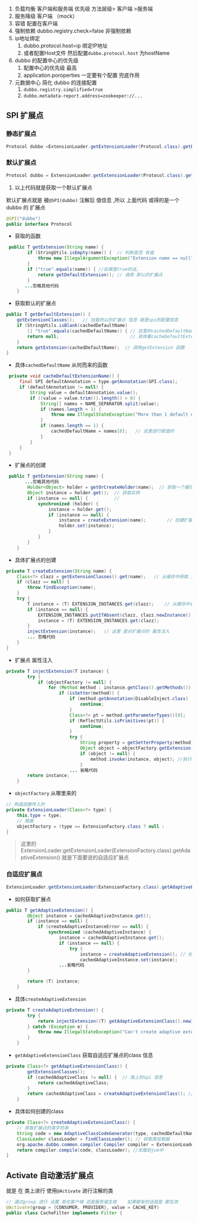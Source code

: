 1. 负载均衡  客户端和服务端 优先级  方法层级> 客户端 >服务端
2. 服务降级  客户端  （mock）
3. 容错  配置在客户端
4. 强制依赖  dubbo.registry.check=false  非强制依赖
5. ip地址绑定   
   1. dubbo.protocol.host=ip  绑定IP地址
   2. 或者配置Host文件 然后配置`dubbo.protocol.host` 为hostName
6. dubbo 的配置中心的优先级 
   1. 配置中心的优先级 最高 
   2. application.poroperties 一定要有个配置 兜底作用
7. 元数据中心  简化 dubbo 的连接配置 
   1. `dubbo.registry.simplified=true`
   2. `dubbo.metadata-report.address=zookeeper://...`





## SPI 扩展点

### 静态扩展点

```java
Protocol dubbo =ExtensionLoader.getExtensionLoader(Protocol.class).getExtension("dubbo");
```



### 默认扩展点

~~~java
Protocol dubbo = ExtensionLoader.getExtensionLoader(Protocol.class).getExtension("true");
~~~

1. 以上代码就是获取一个默认扩展点 

默认扩展点就是 被`@SPI(dubbo)` 注解后 值信息      ,所以 上面代码 或得的是一个dubbo 的 扩展点 

~~~java
@SPI("dubbo")
public interface Protocol 
~~~



+ 获取的函数

~~~java
 public T getExtension(String name) {
        if (StringUtils.isEmpty(name)) {  // 判断是否 有值
            throw new IllegalArgumentException("Extension name == null");
        }
        if ("true".equals(name)) { //如果是true的话，
            return getDefaultExtension(); // 调用 默认的扩展点
        }
       ...忽略其他代码
    }
~~~



+ 获取默认的扩展点

~~~java
public T getDefaultExtension() {
    getExtensionClasses();   // 加载所以的扩展点 信息 就是spi的配置信息
    if (StringUtils.isBlank(cachedDefaultName)  
        || "true".equals(cachedDefaultName)) { // 这里的cachedDefaultName 为SPI注解值
        return null;                           // 具体看cacheDefaultExtensionName 函数
    }
    return getExtension(cachedDefaultName);  // 调用getExtension 函数
}
~~~



+ 具体`cachedDefaultName` 从何而来的函数

~~~java
 private void cacheDefaultExtensionName() {
     final SPI defaultAnnotation = type.getAnnotation(SPI.class);
     if (defaultAnnotation != null) {
         String value = defaultAnnotation.value();
         if ((value = value.trim()).length() > 0) {
             String[] names = NAME_SEPARATOR.split(value);
             if (names.length > 1) {
                 throw new IllegalStateException("More than 1 default extension name on extension " + type.getName() + ": " + Arrays.toString(names)); 
             }
             if (names.length == 1) {
                 cachedDefaultName = names[0];   // 这里进行赋值的
             }
         }
     }
 }


~~~

+ 扩展点的创建

~~~java
 public T getExtension(String name) {
       ...忽略其他代码
        Holder<Object> holder = getOrCreateHolder(name);  // 获取一个缓存对象
        Object instance = holder.get();  // 获取实例 
        if (instance == null) {          // 
            synchronized (holder) {
                instance = holder.get();
                if (instance == null) {
                    instance = createExtension(name);        // 创建扩展点
                    holder.set(instance);
                }
            }
        }
    }
~~~

+ 具体扩展点的创建

~~~java
private T createExtension(String name) {
    Class<?> clazz = getExtensionClasses().get(name);   // 从缓存中获取 对应的class 实现类
    if (clazz == null) {
        throw findException(name);
    }
    try {
        T instance = (T) EXTENSION_INSTANCES.get(clazz);    // 从缓存中获取对应的实例
        if (instance == null) {
            EXTENSION_INSTANCES.putIfAbsent(clazz, clazz.newInstance()); // 如果没有就创建一个
            instance = (T) EXTENSION_INSTANCES.get(clazz);  
        }
        injectExtension(instance);   // 这里 是对扩展点的 属性注入
        ... 忽略代码
    }
}
~~~

+ 扩展点 属性注入

~~~java
private T injectExtension(T instance) {
        try {
            if (objectFactory != null) {
                for (Method method : instance.getClass().getMethods()) {  // 遍历属性
                    if (isSetter(method)) {
                        if (method.getAnnotation(DisableInject.class) != null) {  
                            continue;
                        }
                        Class<?> pt = method.getParameterTypes()[0];
                        if (ReflectUtils.isPrimitives(pt)) {
                            continue;
                        }
                        try {
                            String property = getSetterProperty(method); // 获取扩展点的name名称
                            Object object = objectFactory.getExtension(pt, property); // 从缓存中获取实例   objectFactory这里是哪里来的？？？
                            if (object != null) {
                                method.invoke(instance, object); //执行赋值
                            }
                        ... 省略代码
        return instance;
    }
~~~

+ `objectFactory` 从哪里来的 

~~~java
// 构造函数传入的
private ExtensionLoader(Class<?> type) {
    this.type = type;
    // 根据
    objectFactory = (type == ExtensionFactory.class ? null :                      ExtensionLoader.getExtensionLoader(ExtensionFactory.class).getAdaptiveExtension());
}
~~~

> 这里的ExtensionLoader.getExtensionLoader(ExtensionFactory.class).getAdaptiveExtension() 就是下面要说的自适应扩展点



### 自适应扩展点

~~~java
ExtensionLoader.getExtensionLoader(ExtensionFactory.class).getAdaptiveExtension() 
~~~

+ 如何获取扩展点

~~~java
public T getAdaptiveExtension() {
        Object instance = cachedAdaptiveInstance.get();
        if (instance == null) {
            if (createAdaptiveInstanceError == null) {
                synchronized (cachedAdaptiveInstance) {
                    instance = cachedAdaptiveInstance.get();
                    if (instance == null) {
                        try {
                            instance = createAdaptiveExtension(); // 创建激活扩展点
                            cachedAdaptiveInstance.set(instance);
                    ...省略代码
        }

        return (T) instance;
    }
~~~

+ 具体`createAdaptiveExtension`

~~~java
private T createAdaptiveExtension() {
        try {
            return injectExtension((T) getAdaptiveExtensionClass().newInstance());
        } catch (Exception e) {
            throw new IllegalStateException("Can't create adaptive extension " + type + ", cause: " + e.getMessage(), e);
        }
    }
~~~

+ `getAdaptiveExtensionClass` 获取自适应扩展点的class 信息

~~~java
private Class<?> getAdaptiveExtensionClass() {
        getExtensionClasses();
        if (cachedAdaptiveClass != null) {  // 类上的spi 信息
            return cachedAdaptiveClass;
        }
        return cachedAdaptiveClass = createAdaptiveExtensionClass(); // 创建一个class
    }
~~~

+ 具体如何创建的class

~~~java
private Class<?> createAdaptiveExtensionClass() {
    // 获取扩展点的类字符串	
    String code = new AdaptiveClassCodeGenerator(type, cachedDefaultName).generate();
    ClassLoader classLoader = findClassLoader(); // 获取类加载器
    org.apache.dubbo.common.compiler.Compiler compiler = ExtensionLoader.getExtensionLoader(org.apache.dubbo.common.compiler.Compiler.class).getAdaptiveExtension(); // 先获取到编译的激活扩展点 再进行编译
    return compiler.compile(code, classLoader); //加载到jvm中
}
~~~



## Activate 自动激活扩展点

就是 在 类上进行 使用`@Activate` 进行注解的类 

~~~java
// 通过group 进行 设置 是在客户端 还是服务端生效    如果都有的话就是 都生效
@Activate(group = {CONSUMER, PROVIDER}, value = CACHE_KEY)
public class CacheFilter implements Filter {

~~~





